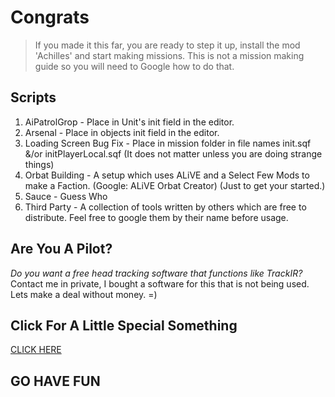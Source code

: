 # Congrats
> If you made it this far, you are ready to step it up, install the mod 'Achilles' and start making missions.
> This is not a mission making guide so you will need to Google how to do that.

## Scripts

1) AiPatrolGrop - Place in Unit's init field in the editor.
2) Arsenal - Place in objects init field in the editor.
3) Loading Screen Bug Fix - Place in mission folder in file names init.sqf &/or initPlayerLocal.sqf (It does not matter unless you are doing strange things)
4) Orbat Building - A setup which uses ALiVE and a Select Few Mods to make a Faction. (Google: ALiVE Orbat Creator) (Just to get your started.)
5) Sauce - Guess Who
6) Third Party - A collection of tools written by others which are free to distribute. Feel free to google them by their name before usage.



## Are You A Pilot?

*Do you want a free head tracking software that functions like TrackIR?*
Contact me in private, I bought a software for this that is not being used. Lets make a deal without money. =)

## Click For A Little Special Something
<a href="/rsr/lol/the-secret.md">CLICK HERE</a>

## GO HAVE FUN
